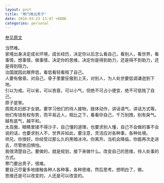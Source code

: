 ```yaml
---
layout: post
title: "寒门难出贵子"
date: 2016-03-23 13:47 +0800
categories: personal
---
```

[参见原文](http://bbs.tianya.cn/post-free-3560685-1.shtml)  

当然难。  
家境出身决定成长环境，成长经历，决定你以后怎么看自己，看别人，看世界，看事情，想事情，做事情，决定你的思维，决定你是得到助力，还是得不到助力，还是得到阻力。  
治国就因此眼界低，看低看轻看贱了自己。  
人要有傲骨。对自己，骨子里要狂傲到上天，对别人，为人处世要低调谦逊到下地。  
引以为戒。可以省，可以吝啬，可以小气，但绝不可占小便宜，绝不可低贱了自己。  
原子是笨。  
周周夫妇郎才女貌。要学习他们的待人接物，肢体动作，讲话语气，讲话方式等。他们有钱有权有势，而平易近人，相比之下，看看你自己，千万别拽，别有戾气。越有底气，越平和。  
太高傲，眼睛里揉不得沙子，自己懂的道理，也要求别人懂，自己不会做的事不会说的话，也要求别人不，世界非如此，要注意，灵活应对各种事，各种处境。  
师兄，你很好。你经受过那么久的黑暗冰冷。你离开。当机会降临，你能再次走进去，尽管依旧惧怕。  
我很清楚自己。要做的，就是规划，接下来做什么。改变自己的思维，待人处事的方式。  
寒门要出贵子，很难。  
要自己尽量多地接触各种人各种事，各种思维，然后思考。想明白了，做。  
思维还是可以改变的，人还是可以改变的。  
